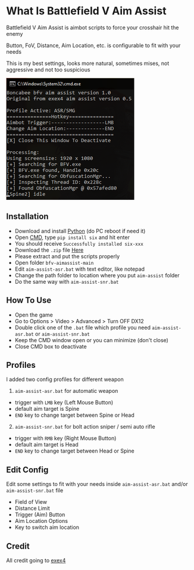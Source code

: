 # What Is Battlefield V Aim Assist
Battlefield V Aim Assist is aimbot scripts to force your crosshair hit the enemy

Button, FoV, Distance, Aim Location, etc. is configurable to fit with your needs

This is my best settings, looks more natural, sometimes mises, not aggressive and not too suspicious

![x](https://github.com/boncabee/bfv-aimassist/blob/main/Screenshot%20(231).png)

## Installation
* Download and install [Python](https://www.python.org/downloads/) (do PC reboot if need it)
* Open [CMD](https://grok.lsu.edu/article.aspx?articleid=18026&printable=y), type `pip install six` and hit enter
* You should receive `Successfully installed six-xxx`
* Download the `.zip` file [Here](https://github.com/boncabee/bfv-aimassist/archive/refs/heads/main.zip)
* Please extract and put the scripts properly
* Open folder `bfv-aimassist-main`
* Edit `aim-assist-asr.bat` with text editor, like notepad
* Change the path folder to location where you put `aim-assist` folder
* Do the same way with `aim-assist-snr.bat`

## How To Use
* Open the game
* Go to Options > Video > Advanced > Turn OFF DX12
* Double click one of the `.bat` file which profile you need `aim-assist-asr.bat` or `aim-assist-snr.bat`
* Keep the CMD window open or you can minimize (don't close)
* Close CMD box to deactivate

## Profiles
I added two config profiles for different weapon

1. `aim-assist-asr.bat` for automatic weapon

- trigger with `LMB` key (Left Mouse Button)
- default aim target is Spine
- `END` key to change target between Spine or Head

2. `aim-assist-snr.bat` for bolt action sniper / semi auto rifle

- trigger with `RMB` key (Right Mouse Button)
- default aim target is Head
- `END` key to change target between Head or Spine

## Edit Config
Edit some settings to fit with your needs inside `aim-assist-asr.bat` and/or `aim-assist-snr.bat` file
* Field of View
* Distance Limit
* Trigger (Aim) Button
* Aim Location Options
* Key to switch aim location

## Credit
All credit going to [exex4](https://github.com/exex4/xx4-bfv-aimassist)
